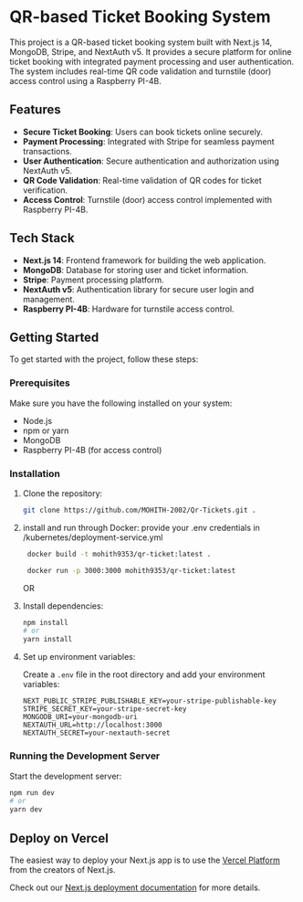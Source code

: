 # QR-based Ticket Booking System

This project is a QR-based ticket booking system built with Next.js 14, MongoDB, Stripe, and NextAuth v5. It provides a secure platform for online ticket booking with integrated payment processing and user authentication. The system includes real-time QR code validation and turnstile (door) access control using a Raspberry PI-4B.

## Features

- **Secure Ticket Booking**: Users can book tickets online securely.
- **Payment Processing**: Integrated with Stripe for seamless payment transactions.
- **User Authentication**: Secure authentication and authorization using NextAuth v5.
- **QR Code Validation**: Real-time validation of QR codes for ticket verification.
- **Access Control**: Turnstile (door) access control implemented with Raspberry PI-4B.

## Tech Stack

- **Next.js 14**: Frontend framework for building the web application.
- **MongoDB**: Database for storing user and ticket information.
- **Stripe**: Payment processing platform.
- **NextAuth v5**: Authentication library for secure user login and management.
- **Raspberry PI-4B**: Hardware for turnstile access control.

## Getting Started

To get started with the project, follow these steps:

### Prerequisites

Make sure you have the following installed on your system:

- Node.js
- npm or yarn
- MongoDB
- Raspberry PI-4B (for access control)

### Installation

1. Clone the repository:

    ```bash
    git clone https://github.com/MOHITH-2002/Qr-Tickets.git .
    
    ```
2. install and run through Docker:
provide your .env credentials in /kubernetes/deployment-service.yml 

   
   ```bash
    docker build -t mohith9353/qr-ticket:latest .
   
    docker run -p 3000:3000 mohith9353/qr-ticket:latest
    ```
   
   OR
2. Install dependencies:

    ```bash
    npm install
    # or
    yarn install
    ```

3. Set up environment variables:

    Create a `.env` file in the root directory and add your environment variables:

    ```env
    NEXT_PUBLIC_STRIPE_PUBLISHABLE_KEY=your-stripe-publishable-key
    STRIPE_SECRET_KEY=your-stripe-secret-key
    MONGODB_URI=your-mongodb-uri
    NEXTAUTH_URL=http://localhost:3000
    NEXTAUTH_SECRET=your-nextauth-secret
    ```

### Running the Development Server

Start the development server:

```bash
npm run dev
# or
yarn dev
```

## Deploy on Vercel

The easiest way to deploy your Next.js app is to use the [Vercel Platform](https://vercel.com/new?utm_medium=default-template&filter=next.js&utm_source=create-next-app&utm_campaign=create-next-app-readme) from the creators of Next.js.

Check out our [Next.js deployment documentation](https://nextjs.org/docs/deployment) for more details.
